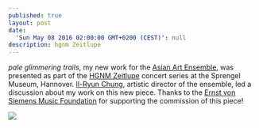 ```yaml
---
published: true
layout: post
date:
  'Sun May 08 2016 02:00:00 GMT+0200 (CEST)': null
description: hgnm Zeitlupe
---
```



_pale glimmering trails_, my new work for the [Asian Art Ensemble](http://www.asianart-ensemble.com/german/Startseite.html), was presented as part of the [HGNM Zeitlupe](https://www.facebook.com/events/1717527895127803/) concert series at the Sprengel Museum, Hannover.  [Il-Ryun Chung](http://www.ilryunchung.com/de/Anfang.html), artistic director of the ensemble, led a discussion about my work on this new piece.  Thanks to the [Ernst von Siemens Music Foundation](http://www.evs-musikstiftung.ch/en/index.html) for supporting the commission of this piece!

<img src="https://app.box.com/representation/file_version_102358638321/image_2048_jpg/1.jpg?shared_name=cl7mriem31qfbf6yp6gx792qdherkay8">